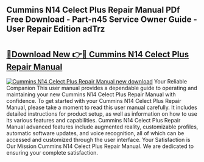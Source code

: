 ## Cummins N14 Celect Plus Repair Manual PDf Free Download - Part-n45 Service Owner Guide - User Repair Edition adTrz

# <h2><a href="http://bc21582.oget.top/?id=Cummins+N14+Celect+Plus+Repair+Manual">🔗Download New 👉🔴 Cummins N14 Celect Plus Repair Manual</a></h2>

[![Cummins N14 Celect Plus Repair Manual new download](https://i.imgur.com/5g1atiW.png)](http://bc21582.oget.top/?id=Cummins+N14+Celect+Plus+Repair+Manual)
Your Reliable Companion This user manual provides a dependable guide to operating and maintaining your new Cummins N14 Celect Plus Repair Manual with confidence. To get started with your Cummins N14 Celect Plus Repair Manual, please take a moment to read this user manual carefully. It includes detailed instructions for product setup, as well as information on how to use its various features and capabilities. Cummins N14 Celect Plus Repair Manual advanced features include augmented reality, customizable profiles, automatic software updates, and voice recognition, all of which can be accessed and customized through the user interface. Your Satisfaction is Our Mission Cummins N14 Celect Plus Repair Manual. We are dedicated to ensuring your complete satisfaction.
